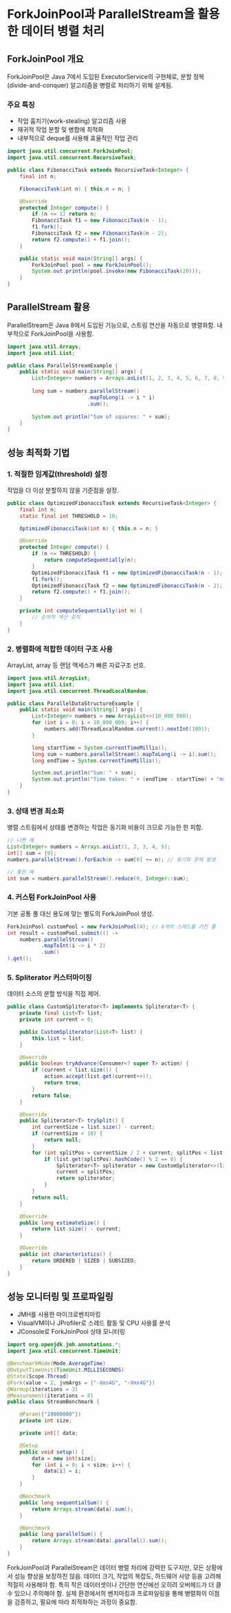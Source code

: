 # ForkJoinPool과 ParallelStream을 활용한 데이터 병렬 처리

## ForkJoinPool 개요

ForkJoinPool은 Java 7에서 도입된 ExecutorService의 구현체로, 분할 정복(divide-and-conquer) 알고리즘을 병렬로 처리하기 위해 설계됨.

### 주요 특징

- 작업 훔치기(work-stealing) 알고리즘 사용
- 재귀적 작업 분할 및 병합에 최적화
- 내부적으로 deque를 사용해 효율적인 작업 관리

```java
import java.util.concurrent.ForkJoinPool;
import java.util.concurrent.RecursiveTask;

public class FibonacciTask extends RecursiveTask<Integer> {
    final int n;

    FibonacciTask(int n) { this.n = n; }

    @Override
    protected Integer compute() {
        if (n <= 1) return n;
        FibonacciTask f1 = new FibonacciTask(n - 1);
        f1.fork();
        FibonacciTask f2 = new FibonacciTask(n - 2);
        return f2.compute() + f1.join();
    }

    public static void main(String[] args) {
        ForkJoinPool pool = new ForkJoinPool();
        System.out.println(pool.invoke(new FibonacciTask(20)));
    }
}
```

## ParallelStream 활용

ParallelStream은 Java 8에서 도입된 기능으로, 스트림 연산을 자동으로 병렬화함. 내부적으로 ForkJoinPool을 사용함.

```java
import java.util.Arrays;
import java.util.List;

public class ParallelStreamExample {
    public static void main(String[] args) {
        List<Integer> numbers = Arrays.asList(1, 2, 3, 4, 5, 6, 7, 8, 9, 10);
        
        long sum = numbers.parallelStream()
                          .mapToLong(i -> i * i)
                          .sum();
        
        System.out.println("Sum of squares: " + sum);
    }
}
```

## 성능 최적화 기법

### 1. 적절한 임계값(threshold) 설정

작업을 더 이상 분할하지 않을 기준점을 설정.

```java
public class OptimizedFibonacciTask extends RecursiveTask<Integer> {
    final int n;
    static final int THRESHOLD = 10;

    OptimizedFibonacciTask(int n) { this.n = n; }

    @Override
    protected Integer compute() {
        if (n <= THRESHOLD) {
            return computeSequentially(n);
        }
        OptimizedFibonacciTask f1 = new OptimizedFibonacciTask(n - 1);
        f1.fork();
        OptimizedFibonacciTask f2 = new OptimizedFibonacciTask(n - 2);
        return f2.compute() + f1.join();
    }

    private int computeSequentially(int n) {
        // 순차적 계산 로직
    }
}
```

### 2. 병렬화에 적합한 데이터 구조 사용

ArrayList, array 등 랜덤 액세스가 빠른 자료구조 선호.

```java
import java.util.ArrayList;
import java.util.List;
import java.util.concurrent.ThreadLocalRandom;

public class ParallelDataStructureExample {
    public static void main(String[] args) {
        List<Integer> numbers = new ArrayList<>(10_000_000);
        for (int i = 0; i < 10_000_000; i++) {
            numbers.add(ThreadLocalRandom.current().nextInt(100));
        }

        long startTime = System.currentTimeMillis();
        long sum = numbers.parallelStream().mapToLong(i -> i).sum();
        long endTime = System.currentTimeMillis();

        System.out.println("Sum: " + sum);
        System.out.println("Time taken: " + (endTime - startTime) + "ms");
    }
}
```

### 3. 상태 변경 최소화

병렬 스트림에서 상태를 변경하는 작업은 동기화 비용이 크므로 가능한 한 피함.

```java
// 나쁜 예
List<Integer> numbers = Arrays.asList(1, 2, 3, 4, 5);
int[] sum = {0};
numbers.parallelStream().forEach(n -> sum[0] += n); // 동기화 문제 발생

// 좋은 예
int sum = numbers.parallelStream().reduce(0, Integer::sum);
```

### 4. 커스텀 ForkJoinPool 사용

기본 공통 풀 대신 용도에 맞는 별도의 ForkJoinPool 생성.

```java
ForkJoinPool customPool = new ForkJoinPool(4); // 4개의 스레드를 가진 풀
int result = customPool.submit(() -> 
    numbers.parallelStream()
           .mapToInt(i -> i * 2)
           .sum()
).get();
```

### 5. Spliterator 커스터마이징

데이터 소스의 분할 방식을 직접 제어.

```java
public class CustomSpliterator<T> implements Spliterator<T> {
    private final List<T> list;
    private int current = 0;

    public CustomSpliterator(List<T> list) {
        this.list = list;
    }

    @Override
    public boolean tryAdvance(Consumer<? super T> action) {
        if (current < list.size()) {
            action.accept(list.get(current++));
            return true;
        }
        return false;
    }

    @Override
    public Spliterator<T> trySplit() {
        int currentSize = list.size() - current;
        if (currentSize < 10) {
            return null;
        }
        for (int splitPos = currentSize / 2 + current; splitPos < list.size(); splitPos++) {
            if (list.get(splitPos).hashCode() % 2 == 0) {
                Spliterator<T> spliterator = new CustomSpliterator<>(list.subList(current, splitPos));
                current = splitPos;
                return spliterator;
            }
        }
        return null;
    }

    @Override
    public long estimateSize() {
        return list.size() - current;
    }

    @Override
    public int characteristics() {
        return ORDERED | SIZED | SUBSIZED;
    }
}
```

## 성능 모니터링 및 프로파일링

- JMH를 사용한 마이크로벤치마킹
- VisualVM이나 JProfiler로 스레드 활동 및 CPU 사용률 분석
- JConsole로 ForkJoinPool 상태 모니터링

```java
import org.openjdk.jmh.annotations.*;
import java.util.concurrent.TimeUnit;

@BenchmarkMode(Mode.AverageTime)
@OutputTimeUnit(TimeUnit.MILLISECONDS)
@State(Scope.Thread)
@Fork(value = 2, jvmArgs = {"-Xms4G", "-Xmx4G"})
@Warmup(iterations = 3)
@Measurement(iterations = 8)
public class StreamBenchmark {

    @Param({"10000000"})
    private int size;

    private int[] data;

    @Setup
    public void setup() {
        data = new int[size];
        for (int i = 0; i < size; i++) {
            data[i] = i;
        }
    }

    @Benchmark
    public long sequentialSum() {
        return Arrays.stream(data).sum();
    }

    @Benchmark
    public long parallelSum() {
        return Arrays.stream(data).parallel().sum();
    }
}
```

ForkJoinPool과 ParallelStream은 데이터 병렬 처리에 강력한 도구지만, 모든 상황에서 성능 향상을 보장하진 않음. 데이터 크기, 작업의 복잡도, 하드웨어 사양 등을 고려해 적절히 사용해야 함. 특히 작은 데이터셋이나 간단한 연산에선 오히려 오버헤드가 더 클 수 있으니 주의해야 함. 실제 환경에서의 벤치마킹과 프로파일링을 통해 병렬화의 이점을 검증하고, 필요에 따라 최적화하는 과정이 중요함.

